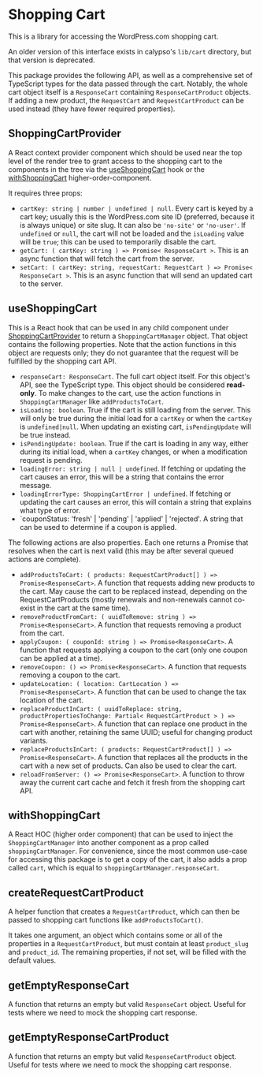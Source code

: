 # Shopping Cart

This is a library for accessing the WordPress.com shopping cart.

An older version of this interface exists in calypso's `lib/cart` directory, but that version is deprecated.

This package provides the following API, as well as a comprehensive set of TypeScript types for the data passed through the cart. Notably, the whole cart object itself is a `ResponseCart` containing `ResponseCartProduct` objects. If adding a new product, the `RequestCart` and `RequestCartProduct` can be used instead (they have fewer required properties).

## ShoppingCartProvider

A React context provider component which should be used near the top level of the render tree to grant access to the shopping cart to the components in the tree via the [useShoppingCart](#useShoppingCart) hook or the [withShoppingCart](#withShoppingCart) higher-order-component.

It requires three props:

- `cartKey: string | number | undefined | null`. Every cart is keyed by a cart key; usually this is the WordPress.com site ID (preferred, because it is always unique) or site slug. It can also be `'no-site'` or `'no-user'`. If `undefined` or `null`, the cart will not be loaded and the `isLoading` value will be `true`; this can be used to temporarily disable the cart.
- `getCart: ( cartKey: string ) => Promise< ResponseCart >`. This is an async function that will fetch the cart from the server.
- `setCart: ( cartKey: string, requestCart: RequestCart ) => Promise< ResponseCart >`. This is an async function that will send an updated cart to the server.

## useShoppingCart

This is a React hook that can be used in any child component under [ShoppingCartProvider](#ShoppingCartProvider) to return a `ShoppingCartManager` object. That object contains the following properties. Note that the action functions in this object are requests only; they do not guarantee that the request will be fulfilled by the shopping cart API.

- `responseCart: ResponseCart`. The full cart object itself. For this object's API, see the TypeScript type. This object should be considered **read-only**. To make changes to the cart, use the action functions in `ShoppingCartManager` like `addProductsToCart`.
- `isLoading: boolean`. True if the cart is still loading from the server. This will only be true during the initial load for a `cartKey` or when the `cartKey` is `undefined|null`. When updating an existing cart, `isPendingUpdate` will be true instead.
- `isPendingUpdate: boolean`. True if the cart is loading in any way, either during its initial load, when a `cartKey` changes, or when a modification request is pending.
- `loadingError: string | null | undefined`. If fetching or updating the cart causes an error, this will be a string that contains the error message.
- `loadingErrorType: ShoppingCartError | undefined`. If fetching or updating the cart causes an error, this will contain a string that explains what type of error.
- `couponStatus: 'fresh' | 'pending' | 'applied' | 'rejected'. A string that can be used to determine if a coupon is applied.

The following actions are also properties. Each one returns a Promise that resolves when the cart is next valid (this may be after several queued actions are complete).

- `addProductsToCart: ( products: RequestCartProduct[] ) => Promise<ResponseCart>`. A function that requests adding new products to the cart. May cause the cart to be replaced instead, depending on the RequestCartProducts (mostly renewals and non-renewals cannot co-exist in the cart at the same time).
- `removeProductFromCart: ( uuidToRemove: string ) => Promise<ResponseCart>`. A function that requests removing a product from the cart.
- `applyCoupon: ( couponId: string ) => Promise<ResponseCart>`. A function that requests applying a coupon to the cart (only one coupon can be applied at a time).
- `removeCoupon: () => Promise<ResponseCart>`. A function that requests removing a coupon to the cart.
- `updateLocation: ( location: CartLocation ) => Promise<ResponseCart>`. A function that can be used to change the tax location of the cart.
- `replaceProductInCart: ( uuidToReplace: string, productPropertiesToChange: Partial< RequestCartProduct > ) => Promise<ResponseCart>`. A function that can replace one product in the cart with another, retaining the same UUID; useful for changing product variants.
- `replaceProductsInCart: ( products: RequestCartProduct[] ) => Promise<ResponseCart>`. A function that replaces all the products in the cart with a new set of products. Can also be used to clear the cart.
- `reloadFromServer: () => Promise<ResponseCart>`. A function to throw away the current cart cache and fetch it fresh from the shopping cart API.

## withShoppingCart

A React HOC (higher order component) that can be used to inject the `ShoppingCartManager` into another component as a prop called `shoppingCartManager`. For convenience, since the most common use-case for accessing this package is to get a copy of the cart, it also adds a prop called `cart`, which is equal to `shoppingCartManager.responseCart`.

## createRequestCartProduct

A helper function that creates a `RequestCartProduct`, which can then be passed to shopping cart functions like `addProductsToCart()`.

It takes one argument, an object which contains some or all of the properties in a `RequestCartProduct`, but must contain at least `product_slug` and `product_id`. The remaining properties, if not set, will be filled with the default values.

## getEmptyResponseCart

A function that returns an empty but valid `ResponseCart` object. Useful for tests where we need to mock the shopping cart response.

## getEmptyResponseCartProduct

A function that returns an empty but valid `ResponseCartProduct` object. Useful for tests where we need to mock the shopping cart response.
